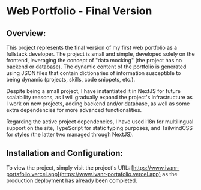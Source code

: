 # Web Portfolio - Final Version

## Overview:

This project represents the final version of my first web portfolio as a fullstack developer. The project is small and simple, developed solely on the frontend, leveraging the concept of "data mocking" (the project has no backend or database).
The dynamic content of the portfolio is generated using JSON files that contain dictionaries of information susceptible to being dynamic (projects, skills, code snippets, etc.).

Despite being a small project, I have instantiated it in NextJS for future scalability reasons, as I will gradually expand the project's infrastructure as I work on new projects, adding backend and/or database, as well as some extra dependencies for more advanced functionalities.

Regarding the active project dependencies, I have used i18n for multilingual support on the site, TypeScript for static typing purposes, and TailwindCSS for styles (the latter two managed through NextJS).

## Installation and Configuration:

To view the project, simply visit the project's URL: [https://www.ivanr-portafolio.vercel.app](https://www.ivanr-portafolio.vercel.app) as the production deployment has already been completed.
